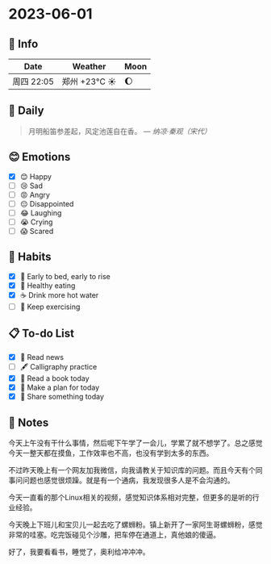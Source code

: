 # 2023-06-01

## 📅 Info

| Date           | Weather      | Moon |
| -------------- | ------------ | ---- |
| 周四 22:05 | 郑州 +23°C ☀️   | 🌔 |

## 📖 Daily

> 月明船笛参差起，风定池莲自在香。
> — *纳凉·秦观（宋代）*

## 😊 Emotions

- [x] 😊 Happy
- [ ] 😢 Sad
- [ ] 😡 Angry
- [ ] 😔 Disappointed
- [ ] 😂 Laughing
- [ ] 😭 Crying
- [ ] 😱 Scared

## 🍎 Habits

- [x] 🌅 Early to bed, early to rise
- [x] 🥕 Healthy eating
- [x] ☕️ Drink more hot water
- [ ] 💪 Keep exercising

## 📋 To-do List

- [x] 📰 Read news
- [ ] 🖋️ Calligraphy practice
- [x] 📖 Read a book today
- [x] 📝 Make a plan for today
- [x] 📌 Share something today

## 📝 Notes

今天上午没有干什么事情，然后呢下午学了一会儿，学累了就不想学了。总之感觉今天一整天都在摸鱼，工作效率也不高，也没有学到太多的东西。

不过昨天晚上有一个网友加我微信，向我请教关于知识库的问题。而且今天有个同事问问题也感觉很烦躁。就是有一个通病，我发现很多人是不会沟通的。

今天一直看的那个Linux相关的视频，感觉知识体系相对完整，但更多的是听的行业经验。

今天晚上下班儿和宝贝儿一起去吃了螺蛳粉。镇上新开了一家阿生哥螺蛳粉，感觉非常的哇塞。吃完饭碰见个沙雕，把车停在通道上，真他娘的傻逼。

好了，我要看看书，睡觉了，奥利给冲冲冲。